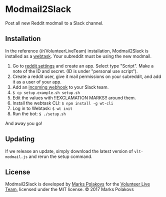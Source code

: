 # Modmail2Slack

Post all new Reddit modmail to a Slack channel.

## Installation

In the reference (/r/VolunteerLiveTeam) installation, Modmail2Slack is installed as a [webtask](https://webtask.io). Your subreddit must be using the new modmail.

1. Go to [reddit settings](https://www.reddit.com/prefs/apps/) and create an app. Select type "Script". Make a note of the ID and secret. (ID is under "personal use script").
2. Create a reddit user, give it mail permissions on your subreddit, and add it as a user of your app.
3. Add an [incoming webhook](https://my.slack.com/apps/A0F7XDUAZ-incoming-webhooks) to your Slack team.
4. `$ cp setup.example.sh setup.sh`
5. Edit the values with !!EXCLAMATION MARKS!! around them.
6. Install the webtask CLI: `$ npm install -g wt-cli`
7. Log in to Webtask: `$ wt init`
8. Run the bot: `$ ./setup.sh`

And away you go!

## Updating

If we release an update, simply download the latest version of `vlt-modmail.js` and rerun the setup command.

## License

Modmail2Slack is developed by [Marks Polakovs](https://github.com/markspolakovs) for the [Volunteer Live Team](https://reddit.com/r/VolunteerLiveTeam), licensed under the MIT license. © 2017 Marks Polakovs
